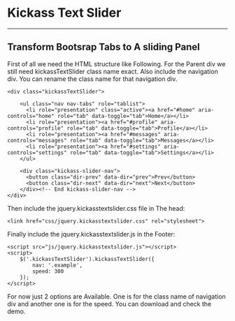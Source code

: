 # Kickass Text Slider
------
## Transform Bootsrap Tabs to A sliding Panel
First of all we need the HTML structure like Following. For the Parent div we still need kickassTextSlider class name exact. Also include the navigation div. You can rename the class name for that navigation div.
```
<div class="kickassTextSlider">

    <ul class="nav nav-tabs" role="tablist">
      <li role="presentation" class="active"><a href="#home" aria-controls="home" role="tab" data-toggle="tab">Home</a></li>
      <li role="presentation"><a href="#profile" aria-controls="profile" role="tab" data-toggle="tab">Profile</a></li>
      <li role="presentation"><a href="#messages" aria-controls="messages" role="tab" data-toggle="tab">Messages</a></li>
      <li role="presentation"><a href="#settings" aria-controls="settings" role="tab" data-toggle="tab">Settings</a></li>
    </ul>

    <div class="kickass-slider-nav">
      <button class="dir-prev" data-dir="prev">Prev</button>
      <button class="dir-next" data-dir="next">Next</button>
    </div><!-- End kickass-slider-nav -->
</div>
```

Then include the jquery.kickasstextslider.css file in The head:
```
<link href="css/jquery.kickasstextslider.css" rel="stylesheet">
```

Finally include the jquery.kickasstextslider.js in the Footer:
```
<script src="js/jquery.kickasstextslider.js"></script>
<script>
    $('.kickassTextSlider').kickassTextSlider({
        nav: '.example',
        speed: 300
    });
</script>
```

For now just 2 options are Available. One is for the class name of navigation div and another one is for the speed. You can download and check the demo.
